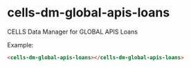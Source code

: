 # cells-dm-global-apis-loans

CELLS Data Manager for GLOBAL APIS Loans

Example:
```html
<cells-dm-global-apis-loans></cells-dm-global-apis-loans>
```
